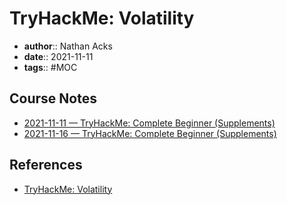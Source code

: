 # TryHackMe: Volatility

* **author**:: Nathan Acks  
* **date**:: 2021-11-11  
* **tags**:: #MOC

## Course Notes

* [2021-11-11 — TryHackMe: Complete Beginner (Supplements)](../log/2021-11-11-tryhackme-complete-beginner-supplements.md)
* [2021-11-16 — TryHackMe: Complete Beginner (Supplements)](../log/2021-11-16-tryhackme-complete-beginner-supplements.md)

## References

* [TryHackMe: Volatility](https://tryhackme.com/room/bpvolatility)
